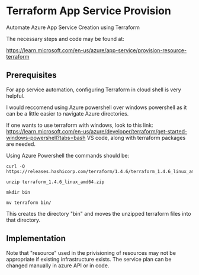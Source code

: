 # Terraform App Service Provision
Automate Azure App Service Creation using Terraform

The necessary steps and code may be found at:

https://learn.microsoft.com/en-us/azure/app-service/provision-resource-terraform

## Prerequisites

For app service automation, configuring Terraform in cloud shell is very helpful.

I would reccomend using Azure powershell over windows powershell as it can be a little easier to navigate Azure directories.

If one wants to use terraform with windows, look to this link: https://learn.microsoft.com/en-us/azure/developer/terraform/get-started-windows-powershell?tabs=bash VS code, along with terraform packages are needed. 

Using Azure Powershell the commands should be:

```
curl -O https://releases.hashicorp.com/terraform/1.4.6/terraform_1.4.6_linux_amd64.zip
```

```
unzip terraform_1.4.6_linux_amd64.zip
```

```
mkdir bin
```

```
mv terraform bin/
```

This creates the directory "bin" and moves the unzipped terraform files into that directory.


## Implementation


Note that "resource" used in the privisioning of resources may not be appropriate if existing infrastructure exists.
The service plan can be changed manually in azure API or in code.
